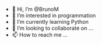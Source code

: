 - 👋 Hi, I’m @BrunoM
- 👀 I’m interested in programmation
- 🌱 I’m currently learning Python
- 💞️ I’m looking to collaborate on ...
- 📫 How to reach me ...

<!---
Brunom/BrunoM is a ✨ special ✨ repository because its `README.md` (this file) appears on your GitHub profile.
You can click the Preview link to take a look at your changes.
--->
